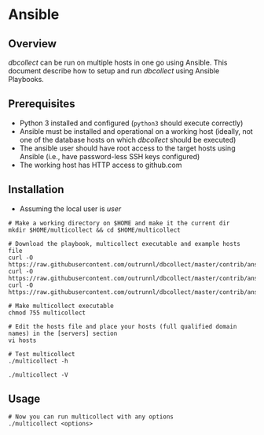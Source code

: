 # Ansible

## Overview

_dbcollect_ can be run on multiple hosts in one go using Ansible. This document describe how to setup and run _dbcollect_ using Ansible Playbooks.

## Prerequisites

* Python 3 installed and configured (```python3``` should execute correctly)
* Ansible must be installed and operational on a working host (ideally, not one of the database hosts on which _dbcollect_ should be executed)
* The ansible user should have root access to the target hosts using Ansible (i.e., have password-less SSH keys configured)
* The working host has HTTP access to github.com

## Installation

* Assuming the local user is _user_

```
# Make a working directory on $HOME and make it the current dir
mkdir $HOME/multicollect && cd $HOME/multicollect

# Download the playbook, multicollect executable and example hosts file
curl -O https://raw.githubusercontent.com/outrunnl/dbcollect/master/contrib/ansible/dbcollect.yml
curl -O https://raw.githubusercontent.com/outrunnl/dbcollect/master/contrib/ansible/hosts
curl -O https://raw.githubusercontent.com/outrunnl/dbcollect/master/contrib/ansible/multicollect

# Make multicollect executable
chmod 755 multicollect

# Edit the hosts file and place your hosts (full qualified domain names) in the [servers] section
vi hosts

# Test multicollect 
./multicollect -h

./multicollect -V
```

## Usage

```
# Now you can run multicollect with any options
./multicollect <options>

```